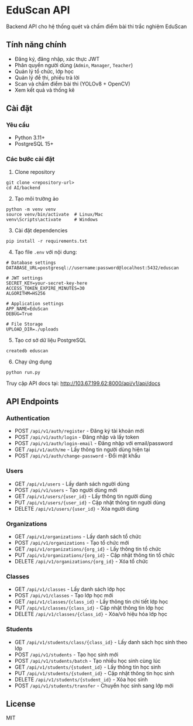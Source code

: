 # EduScan API

Backend API cho hệ thống quét và chấm điểm bài thi trắc nghiệm EduScan

## Tính năng chính

- Đăng ký, đăng nhập, xác thực JWT
- Phân quyền người dùng (`Admin`, `Manager`, `Teacher`)
- Quản lý tổ chức, lớp học
- Quản lý đề thi, phiếu trả lời
- Scan và chấm điểm bài thi (YOLOv8 + OpenCV)
- Xem kết quả và thống kê

## Cài đặt

### Yêu cầu

- Python 3.11+
- PostgreSQL 15+

### Các bước cài đặt

1. Clone repository

```
git clone <repository-url>
cd AI/backend
```

2. Tạo môi trường ảo

```
python -m venv venv
source venv/bin/activate  # Linux/Mac
venv\Scripts\activate     # Windows
```

3. Cài đặt dependencies

```
pip install -r requirements.txt
```

4. Tạo file `.env` với nội dung:

```
# Database settings
DATABASE_URL=postgresql://username:password@localhost:5432/eduscan

# JWT settings
SECRET_KEY=your-secret-key-here
ACCESS_TOKEN_EXPIRE_MINUTES=30
ALGORITHM=HS256

# Application settings
APP_NAME=EduScan
DEBUG=True

# File Storage
UPLOAD_DIR=./uploads
```

5. Tạo cơ sở dữ liệu PostgreSQL

```
createdb eduscan
```

6. Chạy ứng dụng

```
python run.py
```

Truy cập API docs tại: http://103.67.199.62:8000/api/v1/api/docs

## API Endpoints

### Authentication

- POST `/api/v1/auth/register` - Đăng ký tài khoản mới
- POST `/api/v1/auth/login` - Đăng nhập và lấy token
- POST `/api/v1/auth/login-email` - Đăng nhập với email/password
- GET `/api/v1/auth/me` - Lấy thông tin người dùng hiện tại
- POST `/api/v1/auth/change-password` - Đổi mật khẩu

### Users

- GET `/api/v1/users` - Lấy danh sách người dùng
- POST `/api/v1/users` - Tạo người dùng mới
- GET `/api/v1/users/{user_id}` - Lấy thông tin người dùng
- PUT `/api/v1/users/{user_id}` - Cập nhật thông tin người dùng
- DELETE `/api/v1/users/{user_id}` - Xóa người dùng

### Organizations

- GET `/api/v1/organizations` - Lấy danh sách tổ chức
- POST `/api/v1/organizations` - Tạo tổ chức mới
- GET `/api/v1/organizations/{org_id}` - Lấy thông tin tổ chức
- PUT `/api/v1/organizations/{org_id}` - Cập nhật thông tin tổ chức
- DELETE `/api/v1/organizations/{org_id}` - Xóa tổ chức

### Classes

- GET `/api/v1/classes` - Lấy danh sách lớp học
- POST `/api/v1/classes` - Tạo lớp học mới
- GET `/api/v1/classes/{class_id}` - Lấy thông tin chi tiết lớp học
- PUT `/api/v1/classes/{class_id}` - Cập nhật thông tin lớp học
- DELETE `/api/v1/classes/{class_id}` - Xóa/vô hiệu hóa lớp học

### Students

- GET `/api/v1/students/class/{class_id}` - Lấy danh sách học sinh theo lớp
- POST `/api/v1/students` - Tạo học sinh mới
- POST `/api/v1/students/batch` - Tạo nhiều học sinh cùng lúc
- GET `/api/v1/students/{student_id}` - Lấy thông tin học sinh
- PUT `/api/v1/students/{student_id}` - Cập nhật thông tin học sinh
- DELETE `/api/v1/students/{student_id}` - Xóa học sinh
- POST `/api/v1/students/transfer` - Chuyển học sinh sang lớp mới

## License

MIT 